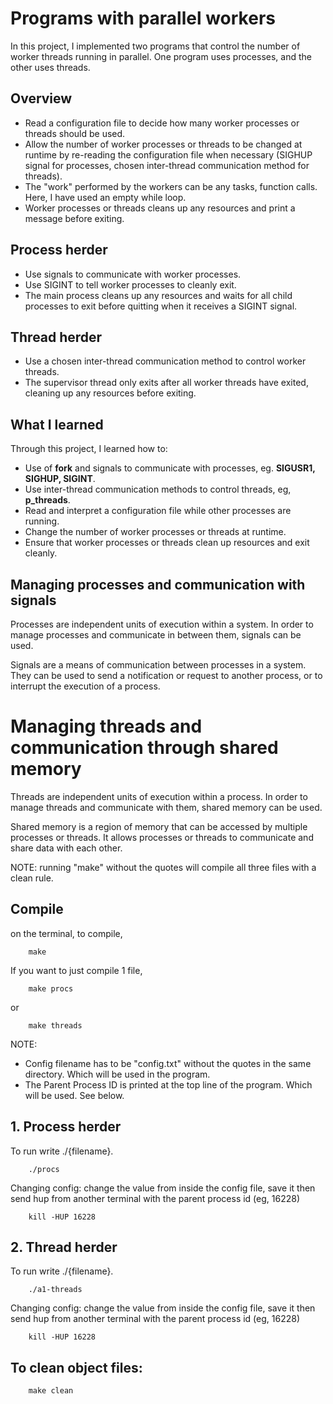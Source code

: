 # Programs with parallel workers
In this project, I implemented two programs that control the number of worker threads running in parallel. One program uses processes, and the other uses threads.

## Overview
- Read a configuration file to decide how many worker processes or threads should be used.
- Allow the number of worker processes or threads to be changed at runtime by re-reading the configuration file when necessary (SIGHUP signal for processes, chosen inter-thread communication method for threads).
- The "work" performed by the workers can be any tasks, function calls. Here, I have used an empty while loop.
- Worker processes or threads cleans up any resources and print a message before exiting.

## Process herder
- Use signals to communicate with worker processes.
- Use SIGINT to tell worker processes to cleanly exit.
- The main process cleans up any resources and waits for all child processes to exit before quitting when it receives a SIGINT signal.

## Thread herder
- Use a chosen inter-thread communication method to control worker threads.
- The supervisor thread only exits after all worker threads have exited, cleaning up any resources before exiting.

## What I learned
Through this project, I learned how to:

- Use of **fork** and signals to communicate with processes, eg. **SIGUSR1, SIGHUP, SIGINT**.
- Use inter-thread communication methods to control threads, eg, **p_threads**.
- Read and interpret a configuration file while other processes are running.
- Change the number of worker processes or threads at runtime.
- Ensure that worker processes or threads clean up resources and exit cleanly.

## Managing processes and communication with signals
Processes are independent units of execution within a system. In order to manage processes and communicate in between them, signals can be used.

Signals are a means of communication between processes in a system. They can be used to send a notification or request to another process, or to interrupt the execution of a process.

# Managing threads and communication through shared memory
Threads are independent units of execution within a process. In order to manage threads and communicate with them, shared memory can be used.

Shared memory is a region of memory that can be accessed by multiple processes or threads. It allows processes or threads to communicate and share data with each other.


NOTE: running "make" without the quotes will compile all three files with a clean rule. 

## Compile

on the terminal, to compile,
```
    make
```
If you want to just compile 1 file,
```
    make procs 
```
or 
```
    make threads 
```

NOTE: 
- Config filename has to be "config.txt" without the quotes in the same directory. Which will be used in the program.
- The Parent Process ID is printed at the top line of the program. Which will be used. See below.

## 1. Process herder

To run write ./{filename}. 
```
    ./procs
```
Changing config: change the value from inside the config file, save it then send hup from another terminal with the parent process id (eg, 16228)
```
    kill -HUP 16228
```

## 2. Thread herder
To run write ./{filename}. 
```
    ./a1-threads
```
Changing config: change the value from inside the config file, save it then send hup from another terminal with the parent process id (eg, 16228)
```
    kill -HUP 16228
```


## To clean object files:
```
    make clean
```